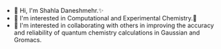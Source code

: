 - 👋 Hi, I'm Shahla Daneshmehr.✨
- 👀 I'm interested in Computational and Experimental Chemistry.🌱
- 💞️ I'm interested in collaborating with others in improving the accuracy and reliability of quantum chemistry calculations in Gaussian and Gromacs.

<!---
Daneshmehr/Daneshmehr is a ✨ special ✨ repository because its `README.md` (this file) appears on your GitHub profile.
You can click the Preview link to take a look at your changes.
--->

